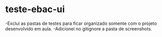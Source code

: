 # teste-ebac-ui

-Excluí as pastas de testes para ficar organizado somente com o projeto desenvolvido em aula. 
-Adicionei no gitignore a pasta de screenshots.